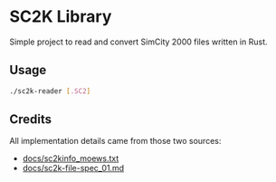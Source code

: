 # SC2K Library
Simple project to read and convert SimCity 2000 files written in Rust.

## Usage
```bash
./sc2k-reader [.SC2]
```

## Credits
All implementation details came from those two sources:

- [docs/sc2kinfo_moews.txt](Blah)
- [docs/sc2k-file-spec_01.md](Blah)